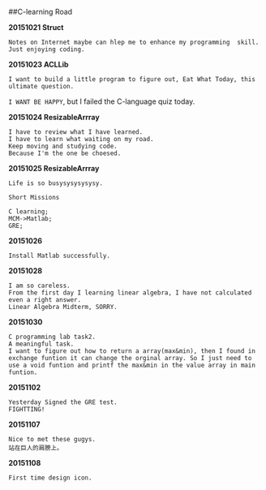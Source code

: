 ##C-learning Road

**20151021 Struct**

 
	Notes on Internet maybe can hlep me to enhance my programming  skill. Just enjoying coding.
	
**20151023 ACLLib**

	I want to build a little program to figure out, Eat What Today, this ultimate question.	
	
                   
`I WANT BE HAPPY`, but I failed the C-language quiz today.

**20151024 ResizableArrray**

	I have to review what I have learned.
	I have to learn what waiting on my road.
	Keep moving and studying code.
	Because I'm the one be choesed.

	
**20151025 ResizableArrray**

	Life is so busysysysysysy.
`Short Missions`
	
	C learning;
	MCM->Matlab;
	GRE;
**20151026**

	Install Matlab successfully.
**20151028**
	
	I am so careless.
	From the first day I learning linear algebra, I have not calculated even a right answer.
	Linear Algebra Midterm, SORRY.
	
**20151030**
	
	C programming lab task2.
	A meaningful task.
	I want to figure out how to return a array(max&min), then I found in exchange funtion it can change the orginal array. So I just need to use a void funtion and printf the max&min in the value array in main funtion.
	
**20151102**

	Yesterday Signed the GRE test.
	FIGHTTING!
	
**20151107**

	Nice to met these gugys.
	站在巨人的肩膀上。
	
**20151108**
	
	First time design icon.
	
	